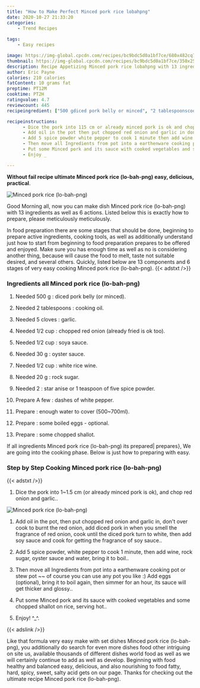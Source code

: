 ```yaml
---
title: "How to Make Perfect Minced pork rice lobahpng"
date: 2020-10-27 21:33:20
categories:
    - Trend Recipes
    
tags:
    - Easy recipes

image: https://img-global.cpcdn.com/recipes/bc9bdc5d0a1bf7ce/680x482cq70/minced-pork-rice-lo-bah-png-recipe-main-photo.jpg
thumbnail: https://img-global.cpcdn.com/recipes/bc9bdc5d0a1bf7ce/350x250cq70/minced-pork-rice-lo-bah-png-recipe-main-photo.jpg
description: Recipe Appetizing Minced pork rice lobahpng with 13 ingredients and 6 stages of easy cooking.
author: Eric Payne
calories: 210 calories
fatContent: 10 grams fat
preptime: PT12M
cooktime: PT2H
ratingvalue: 4.7
reviewcount: 445
recipeingredient: ["500 gdiced pork belly or minced", "2 tablespoonscooking oil", "5 clovesgarlic", "1/2 cupchopped red onion already fried is ok too", "1/2 cupsoya sauce", "30 goyster sauce", "1/2 cupwhite rice wine", "20 grock sugar", "2star anise or 1 teaspoon of five spice powder", "A fewdashes of white pepper", "enough water to cover 500700ml", "some boiled eggs  optional", "some chopped shallot"]

recipeinstructions: 
      - Dice the pork into 115 cm or already minced pork is ok and chop red onion and garlic 
      - Add oil in the pot then put chopped red onion and garlic in dont over cook to burnt the red onion add diced pork in when you smell the fragrance of red onion cook until the diced pork turn to white then add soy sauce and cook for getting the fragrance of soy sauce 
      - Add 5 spice powder white pepper to cook 1 minute then add wine rock sugar oyster sauce and water bring it to boil 
      - Then move all Ingredients from pot into a earthenware cooking pot or stew pot  of course you can use any pot you like  Add eggs optional bring it to boil again then simmer for an hour its sauce will get thicker and glossy 
      - Put some Minced pork and its sauce with cooked vegetables and some chopped shallot on rice serving hot 
      - Enjoy _

---
```




**Without fail recipe ultimate Minced pork rice (lo-bah-png) easy, delicious, practical**. 


![Minced pork rice (lo-bah-png)](https://img-global.cpcdn.com/recipes/bc9bdc5d0a1bf7ce/680x482cq70/minced-pork-rice-lo-bah-png-recipe-main-photo.jpg "Minced pork rice (lo-bah-png)")




Good Morning all, now you can make dish Minced pork rice (lo-bah-png) with 13 ingredients as well as 6 actions. Listed below this is exactly how to prepare, please meticulously meticulously.

In food preparation there are some stages that should be done, beginning to prepare active ingredients, cooking tools, as well as additionally understand just how to start from beginning to food preparation prepares to be offered and enjoyed. Make sure you has enough time as well as no is considering another thing, because will cause the food to melt, taste not suitable desired, and several others. Quickly, listed below are 13 components and 6 stages of very easy cooking Minced pork rice (lo-bah-png).
{{< adstxt />}}

### Ingredients all Minced pork rice (lo-bah-png)


1. Needed 500 g : diced pork belly (or minced).

1. Needed 2 tablespoons : cooking oil.

1. Needed 5 cloves : garlic.

1. Needed 1/2 cup : chopped red onion (already fried is ok too).

1. Needed 1/2 cup : soya sauce.

1. Needed 30 g : oyster sauce.

1. Needed 1/2 cup : white rice wine.

1. Needed 20 g : rock sugar.

1. Needed 2 : star anise or 1 teaspoon of five spice powder.

1. Prepare A few : dashes of white pepper.

1. Prepare  : enough water to cover (500~700ml).

1. Prepare  : some boiled eggs - optional.

1. Prepare  : some chopped shallot.



If all ingredients Minced pork rice (lo-bah-png) its prepared| prepares}, We are going into the cooking phase. Below is just how to preparing with easy.

### Step by Step Cooking Minced pork rice (lo-bah-png)

{{< adstxt />}}


1. Dice the pork into 1~1.5 cm (or already minced pork is ok), and chop red onion and garlic..



![Minced pork rice (lo-bah-png)](https://img-global.cpcdn.com/steps/d7b587c7bbc5292a/160x128cq70/minced-pork-rice-lo-bah-png-recipe-step-1-photo.jpg" "Minced pork rice (lo-bah-png)")



1. Add oil in the pot, then put chopped red onion and garlic in, don&#39;t over cook to burnt the red onion, add diced pork in when you smell the fragrance of red onion, cook until the diced pork turn to white, then add soy sauce and cook for getting the fragrance of soy sauce..



1. Add 5 spice powder, white pepper to cook 1 minute, then add wine, rock sugar, oyster sauce and water, bring it to boil..



1. Then move all Ingredients from pot into a earthenware cooking pot or stew pot ~~ of course you can use any pot you like :) Add eggs (optional), bring it to boil again, then simmer for an hour, its sauce will get thicker and glossy..



1. Put some Minced pork and its sauce with cooked vegetables and some chopped shallot on rice, serving hot..



1. Enjoy! ^_^.





{{< adslink />}}

Like that formula very easy make with set dishes Minced pork rice (lo-bah-png), you additionally do search for even more dishes food other intriguing on site us, available thousands of different dishes world food as well as we will certainly continue to add as well as develop. Beginning with food healthy and balanced easy, delicious, and also nourishing to food fatty, hard, spicy, sweet, salty acid gets on our page. Thanks for checking out the ultimate recipe Minced pork rice (lo-bah-png).
